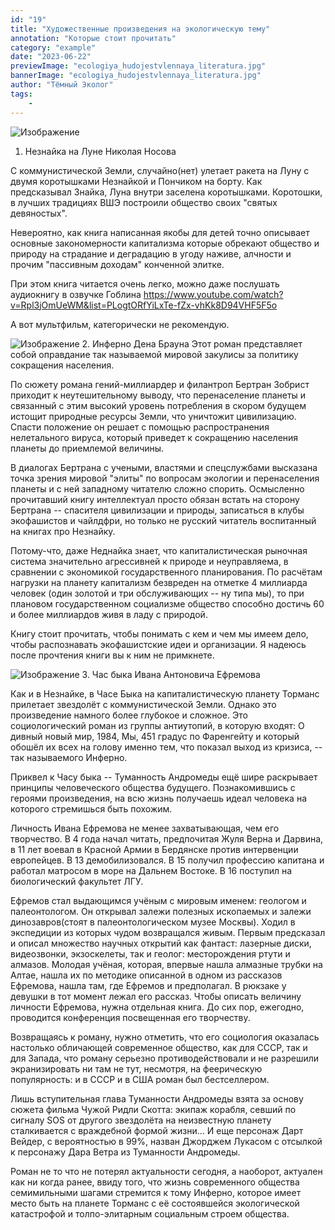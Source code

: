```yaml
---
id: "19"
title: "Художественные произведения на экологическую тему"
annotation: "Которые стоит прочитать"
category: "example"
date: "2023-06-22"
previewImage: "ecologiya_hudojestvlennaya_literatura.jpg"
bannerImage: "ecologiya_hudojestvlennaya_literatura.jpg"
author: "Тёмный Эколог"
tags:
    - 
---
```



![Изображение](https://temniyecolog.ru/neznaika-eco.jpg "Незнайка")
1. Незнайка на Луне Николая Носова

С коммунистической Земли, случайно(нет) улетает ракета на Луну с двумя коротышками Незнайкой и Пончиком на борту. Как предсказывал Знайка, Луна внутри заселена коротышками. Коротошки, в лучших традициях ВШЭ построили общество своих "святых девяностых".

Невероятно, как книга написанная якобы для детей точно описывает основные закономерности капитализма которые обрекают общество и природу на страдание и деградацию в угоду наживе, алчности и прочим "пассивным доходам" конченной элитке.

При этом книга читается очень легко, можно даже послушать аудиокнигу в озвучке Гоблина
https://www.youtube.com/watch?v=Rpl3jOmUeWM&list=PLogtORfYiLxTe-fZx-vhKk8D94VHF5F5o

А вот мультфильм, категорически не рекомендую.

![Изображение](https://temniyecolog.ru/inferno_ecologiya.jpg "Инферно")
2. Инферно Дена Брауна
Этот роман представляет собой оправдание так называемой мировой закулисы за политику сокращения  населения.

По сюжету романа гений-миллиардер и филантроп Бертран Зобрист приходит к неутешительному выводу, что перенаселение планеты и связанный с этим высокий уровень потребления в скором будущем истощит природные  ресурсы Земли, что уничтожит цивилизацию. Спасти положение он решает с помощью распространения нелетального вируса, который приведет к сокращению населения планеты до приемлемой величины.

В диалогах Бертрана с учеными, властями и спецслужбами высказана точка зрения мировой "элиты" по вопросам экологии и перенаселения планеты и с ней западному читателю сложно спорить. Осмысленно прочитавший книгу интеллектуал просто обязан встать на сторону Бертрана -- спасителя цивилизации и природы, записаться в клубы экофашистов и чайлдфри, но только не русский читатель воспитанный на книгах про Незнайку.

Потому-что, даже Неднайка знает, что капиталистическая рыночная система  значительно агрессивней к природе и неуправляема, в сравнении с экономикой государственного планирования. По  расчётам нагрузки на планету капитализм безвреден на отметке 4 миллиарда человек (один золотой и три обслуживающих -- ну типа мы), то при плановом государственном социализме общество способно достичь 60 и более  миллиардов живя в ладу с природой.

Книгу стоит прочитать, чтобы понимать с кем и чем мы имеем дело, чтобы распознавать экофашистские идеи и организации. Я надеюсь после прочтения книги вы к ним не примкнете.

![Изображение](https://temniyecolog.ru/chas_byka_ecologia.jpg "Час быка")
3. Час быка Ивана Антоновича Ефремова

Как и в Незнайке, в Часе Быка на капиталистическую планету Торманс прилетает звездолёт с коммунистической Земли. Однако это произведение намного более глубокое и сложное. Это социологический роман из группы антиутопий, в которую входят: О дивный новый мир, 1984, Мы, 451 градус по Фаренгейту и который обошёл их всех на голову именно тем, что показал выход из кризиса, -- так называемого Инферно.

Приквел к Часу быка -- Туманность Андромеды ещё шире раскрывает принципы человеческого общества  будущего. Познакомившись с героями произведения, на всю жизнь получаешь идеал человека на которого стремишься быть похожим.

Личность Ивана Ефремова не менее захватывающая, чем его творчество. В 4 года начал читать, предпочитая Жуля Верна и Дарвина, в 11 лет воевал в Красной Армии в Бердянске против интервенции европейцев. В 13 демобилизовался. В 15 получил профессию капитана и работал матросом в море на Дальнем Востоке. В 16 поступил на биологический факультет ЛГУ.

Ефремов стал выдающимся учëным с мировым именем: геологом и палеонтологом. Он открывал залежи полезных ископаемых и залежи динозавров(стоят в палеонтологическом музее Москвы). Ходил в экспедиции из которых чудом возвращался живым. Первым предсказал и описал множество научных открытий как фантаст: лазерные диски, видеозвонки, экзоскелеты, так и геолог: месторождения ртути и алмазов. Молодая учëная, которая, впервые нашла алмазные трубки на Алтае, нашла их по методике описанной в одном из рассказов Ефремова, нашла там, где Ефремов и предполагал. В рюкзаке у девушки в тот момент лежал его рассказ. Чтобы описать величину личности Ефремова, нужна отдельная книга. До сих пор, ежегодно, проводится конференция посвещенная его творчеству.

Возвращаясь к роману, нужно отметить, что его социология оказалась настолько обличающей современное общество, как для СССР, так и для Запада, что роману серьезно противодействовали и не разрешили экранизировать ни там не тут, несмотря, на феерическую популярность: и в СССР и в США роман был бестселлером.

Лишь вступительная глава Туманности Андромеды взята за основу сюжета фильма Чужой Ридли Скотта: экипаж корабля, севший по сигналу SOS от другого звездолёта на неизвестную планету сталкивается с враждебной формой жизни... И еще персонаж Дарт Вейдер, с вероятностью в 99%, назван Джорджем Лукасом с отсылкой к персонажу Дара Ветра из Туманности Андромеды.

Роман не то что не потерял актуальности сегодня, а наоборот, актуален как ни когда ранее, ввиду того, что жизнь современного общества семимильными шагами стремится к тому Инферно, которое имеет место быть на планете Торманс с её состоявшейся экологической катастрофой и толпо-элитарным социальным строем общества. 